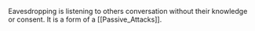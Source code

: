 Eavesdropping is listening to others conversation without their knowledge or consent. It is a form of a [[Passive_Attacks]].

